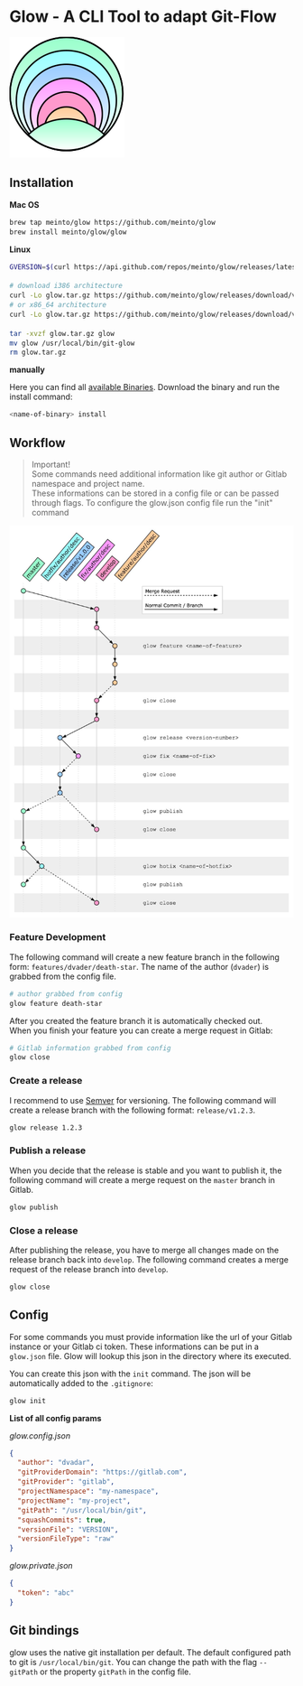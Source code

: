 # Glow - A CLI Tool to adapt Git-Flow

![glow logo](./assets/glow-logo.svg)

## Installation

**Mac OS**

```bash
brew tap meinto/glow https://github.com/meinto/glow
brew install meinto/glow/glow
```

**Linux**

```bash
GVERSION=$(curl https://api.github.com/repos/meinto/glow/releases/latest -s | jq .name -r | cut -c 2-)

# download i386 architecture
curl -Lo glow.tar.gz https://github.com/meinto/glow/releases/download/v${GVERSION}/glow_${GVERSION}_linux_i386.tar.gz
# or x86_64 architecture
curl -Lo glow.tar.gz https://github.com/meinto/glow/releases/download/v${GVERSION}/glow_${GVERSION}_linux_x86_64.tar.gz

tar -xvzf glow.tar.gz glow
mv glow /usr/local/bin/git-glow
rm glow.tar.gz
```

**manually**

Here you can find all [available Binaries](https://github.com/meinto/glow/releases). Download the binary and run the install command:

```bash
<name-of-binary> install
```

## Workflow

> Important!  
> Some commands need additional information like git author or Gitlab namespace and project name.  
> These informations can be stored in a config file or can be passed through flags.
> To configure the glow.json config file run the "init" command

![glow workflow](./assets/glow.jpg?raw=true)

### Feature Development

The following command will create a new feature branch in the following form: `features/dvader/death-star`. The name of the author (`dvader`) is grabbed from the config file.

```bash
# author grabbed from config
glow feature death-star
```

After you created the feature branch it is automatically checked out.  
When you finish your feature you can create a merge request in Gitlab:

```bash
# Gitlab information grabbed from config
glow close
```

### Create a release

I recommend to use [Semver](https://semver.org/) for versioning. The following command will create a release branch with the following format: `release/v1.2.3`.

```bash
glow release 1.2.3
```

### Publish a release

When you decide that the release is stable and you want to publish it, the following command will create a merge request on the `master` branch in Gitlab.

```bash
glow publish
```

### Close a release

After publishing the release, you have to merge all changes made on the release branch back into `develop`. The following command creates a merge request of the release branch into `develop`.

```bash
glow close
```

## Config

For some commands you must provide information like the url of your Gitlab instance or your Gitlab ci token. These informations can be put in a `glow.json` file. Glow will lookup this json in the directory where its executed.

You can create this json with the `init` command. The json will be automatically added to the `.gitignore`:

```bash
glow init
```

**List of all config params**

*glow.config.json*

```json
{
  "author": "dvadar",
  "gitProviderDomain": "https://gitlab.com",
  "gitProvider": "gitlab",
  "projectNamespace": "my-namespace",
  "projectName": "my-project",
  "gitPath": "/usr/local/bin/git",
  "squashCommits": true,
  "versionFile": "VERSION",
  "versionFileType": "raw"
}
```

*glow.private.json*

```json
{
  "token": "abc"
}
```

## Git bindings

glow uses the native git installation per default. The default configured path to git is `/usr/local/bin/git`. You can change the path with the flag `--gitPath` or the property `gitPath` in the config file.

